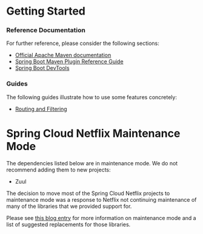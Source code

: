 # Getting Started

### Reference Documentation
For further reference, please consider the following sections:

* [Official Apache Maven documentation](https://maven.apache.org/guides/index.html)
* [Spring Boot Maven Plugin Reference Guide](https://docs.spring.io/spring-boot/docs/2.1.8.RELEASE/maven-plugin/)
* [Spring Boot DevTools](https://docs.spring.io/spring-boot/docs/2.1.8.RELEASE/reference/htmlsingle/#using-boot-devtools)

### Guides
The following guides illustrate how to use some features concretely:

* [Routing and Filtering](https://spring.io/guides/gs/routing-and-filtering/)

# Spring Cloud Netflix Maintenance Mode

The dependencies listed below are in maintenance mode. We do not recommend adding them to
new projects:

*  Zuul

The decision to move most of the Spring Cloud Netflix projects to maintenance mode was
a response to Netflix not continuing maintenance of many of the libraries that we provided
support for.

Please see [this blog entry](https://spring.io/blog/2018/12/12/spring-cloud-greenwich-rc1-available-now#spring-cloud-netflix-projects-entering-maintenance-mode)
for more information on maintenance mode and a list of suggested replacements for those
libraries.
